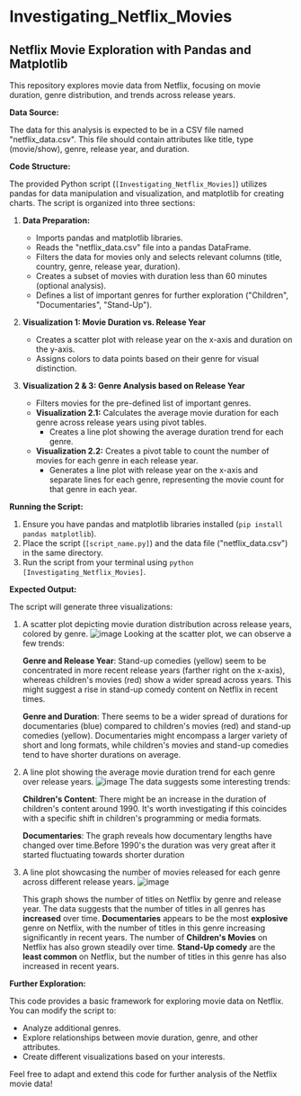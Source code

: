 # Investigating_Netflix_Movies
## Netflix Movie Exploration with Pandas and Matplotlib

This repository explores movie data from Netflix, focusing on movie duration, genre distribution, and trends across release years. 

**Data Source:**

The data for this analysis is expected to be in a CSV file named "netflix_data.csv". This file should contain attributes like title, type (movie/show), genre, release year, and duration.

**Code Structure:**

The provided Python script (`[Investigating_Netflix_Movies]`) utilizes pandas for data manipulation and visualization, and matplotlib for creating charts. The script is organized into three sections:

1. **Data Preparation:**
    * Imports pandas and matplotlib libraries.
    * Reads the "netflix_data.csv" file into a pandas DataFrame.
    * Filters the data for movies only and selects relevant columns (title, country, genre, release year, duration).
    * Creates a subset of movies with duration less than 60 minutes (optional analysis).
    * Defines a list of important genres for further exploration ("Children", "Documentaries", "Stand-Up").

2. **Visualization 1: Movie Duration vs. Release Year**
    * Creates a scatter plot with release year on the x-axis and duration on the y-axis.
    * Assigns colors to data points based on their genre for visual distinction.

3. **Visualization 2 & 3: Genre Analysis based on Release Year**
    * Filters movies for the pre-defined list of important genres.
    * **Visualization 2.1:** Calculates the average movie duration for each genre across release years using pivot tables.
        * Creates a line plot showing the average duration trend for each genre.
    * **Visualization 2.2:** Creates a pivot table to count the number of movies for each genre in each release year.
        * Generates a line plot with release year on the x-axis and separate lines for each genre, representing the movie count for that genre in each year.

**Running the Script:**

1. Ensure you have pandas and matplotlib libraries installed (`pip install pandas matplotlib`).
2. Place the script (`[script_name.py]`) and the data file ("netflix_data.csv") in the same directory.
3. Run the script from your terminal using `python [Investigating_Netflix_Movies]`.

**Expected Output:**

The script will generate three visualizations:

1. A scatter plot depicting movie duration distribution across release years, colored by genre.
   ![image](https://github.com/Red-54/Investigating_Netflix_Movies/assets/128955905/509f9984-1a54-4133-8d35-02f0e7306091)
   Looking at the scatter plot, we can observe a few trends:

   **Genre and Release Year**: Stand-up comedies (yellow) seem to be concentrated in more recent release years (farther right on the x-axis), whereas children's movies (red) show a wider spread across years. This might suggest a rise in stand-up comedy content on Netflix in recent times.
   
   **Genre and Duration**: There seems to be a wider spread of durations for documentaries (blue) compared to children's movies (red) and stand-up comedies (yellow). Documentaries might encompass a larger variety of short and long formats, while children's movies and stand-up comedies tend to have shorter durations on average.

3. A line plot showing the average movie duration trend for each genre over release years.
   ![image](https://github.com/Red-54/Investigating_Netflix_Movies/assets/128955905/1c758096-17f3-4686-b276-9f134d4a8521)
   The data suggests some interesting trends:
   
   **Children's Content**: There might be an increase in the duration of children's content around 1990. It's worth investigating if this coincides with a specific shift in children's programming or media formats.

   **Documentaries**: The graph reveals how documentary lengths have changed over time.Before 1990's the duration was very great after it started fluctuating towards shorter duration

5. A line plot showcasing the number of movies released for each genre across different release years.
   ![image](https://github.com/Red-54/Investigating_Netflix_Movies/assets/128955905/fe250947-fffd-411f-9bde-0610a8e72380)

   This graph shows the number of titles on Netflix by genre and release year. The data suggests that the number of titles in all genres has **increased** over time.  **Documentaries** appears to be the most **explosive** genre on Netflix, with the number of titles in this genre increasing significantly in recent years. The number of **Children's Movies** on Netflix has also grown steadily over time. **Stand-Up comedy** are the **least common** on Netflix, but the number of titles in this genre has also increased in recent years.
   

**Further Exploration:**

This code provides a basic framework for exploring movie data on Netflix. You can modify the script to:

* Analyze additional genres.
* Explore relationships between movie duration, genre, and other attributes.
* Create different visualizations based on your interests.

Feel free to adapt and extend this code for further analysis of the Netflix movie data!

